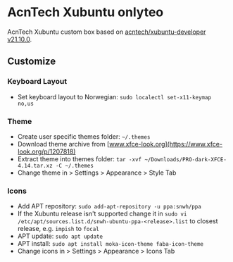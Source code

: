 # AcnTech Xubuntu onlyteo

AcnTech Xubuntu custom box based on [acntech/xubuntu-developer](https://app.vagrantup.com/acntech/boxes/xubuntu-developer) [v21.10.0](https://app.vagrantup.com/acntech/boxes/xubuntu-developer/versions/21.10.0).

## Customize

### Keyboard Layout
* Set keyboard layout to Norwegian: `sudo localectl set-x11-keymap no,us`

### Theme
* Create user specific themes folder: `~/.themes`
* Download theme archive from [www.xfce-look.org](https://www.xfce-look.org/p/1207818)
* Extract theme into themes folder: `tar -xvf ~/Downloads/PRO-dark-XFCE-4.14.tar.xz -C ~/.themes`
* Change theme in > Settings > Appearance > Style Tab

### Icons
* Add APT repository: `sudo add-apt-repository -u ppa:snwh/ppa`
* If the Xubuntu release isn't supported change it in `sudo vi /etc/apt/sources.list.d/snwh-ubuntu-ppa-<release>.list` to closest release, e.g. `impish` to `focal`
* APT update: `sudo apt update`
* APT install: `sudo apt install moka-icon-theme faba-icon-theme`
* Change icons in > Settings > Appearance > Icons Tab
